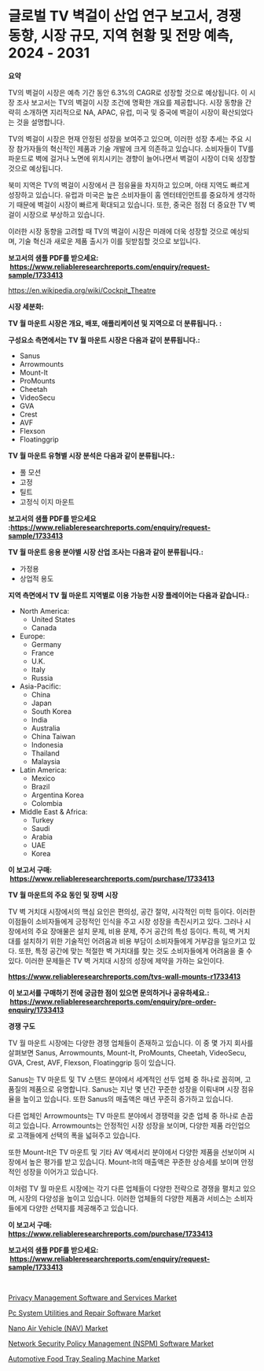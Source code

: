 <p><h1>글로벌 TV 벽걸이 산업 연구 보고서, 경쟁 동향, 시장 규모, 지역 현황 및 전망 예측, 2024 - 2031</h1></p><p><strong>요약</strong></p>
<p><p>TV의 벽걸이 시장은 예측 기간 동안 6.3%의 CAGR로 성장할 것으로 예상됩니다. 이 시장 조사 보고서는 TV의 벽걸이 시장 조건에 명확한 개요를 제공합니다. 시장 동향을 간략히 소개하면 지리적으로 NA, APAC, 유럽, 미국 및 중국에 벽걸이 시장이 확산되었다는 것을 설명합니다. </p><p>TV의 벽걸이 시장은 현재 안정된 성장을 보여주고 있으며, 이러한 성장 추세는 주요 시장 참가자들의 혁신적인 제품과 기술 개발에 크게 의존하고 있습니다. 소비자들이 TV를 파운드로 벽에 걸거나 노면에 위치시키는 경향이 늘어나면서 벽걸이 시장이 더욱 성장할 것으로 예상됩니다.</p><p>북미 지역은 TV의 벽걸이 시장에서 큰 점유율을 차지하고 있으며, 아태 지역도 빠르게 성장하고 있습니다. 유럽과 미국은 높은 소비자들이 홈 엔터테인먼트를 중요하게 생각하기 때문에 벽걸이 시장이 빠르게 확대되고 있습니다. 또한, 중국은 점점 더 중요한 TV 벽걸이 시장으로 부상하고 있습니다.</p><p>이러한 시장 동향을 고려할 때 TV의 벽걸이 시장은 미래에 더욱 성장할 것으로 예상되며, 기술 혁신과 새로운 제품 출시가 이를 뒷받침할 것으로 보입니다.</p></p>
<p><strong>보고서의 샘플 PDF를 받으세요: &nbsp;<a href="https://www.reliableresearchreports.com/enquiry/request-sample/1733413">https://www.reliableresearchreports.com/enquiry/request-sample/1733413</a></strong></p>
<p><a href="https://en.wikipedia.org/wiki/Cockpit_Theatre">https://en.wikipedia.org/wiki/Cockpit_Theatre</a></p>
<p><strong>시장 세분화:</strong></p>
<p><strong> TV 월 마운트 시장은 개요, 배포, 애플리케이션 및 지역으로 더 분류됩니다. :</strong></p>
<p><strong>구성요소 측면에서는 TV 월 마운트 시장은 다음과 같이 분류됩니다.:</strong></p>
<p><ul><li>Sanus</li><li>Arrowmounts</li><li>Mount-It</li><li>ProMounts</li><li>Cheetah</li><li>VideoSecu</li><li>GVA</li><li>Crest</li><li>AVF</li><li>Flexson</li><li>Floatinggrip</li></ul></p>
<p><strong> TV 월 마운트 유형별 시장 분석은 다음과 같이 분류됩니다.:</strong></p>
<p><ul><li>풀 모션</li><li>고정</li><li>틸트</li><li>고정식 이지 마운트</li></ul></p>
<p><strong>보고서의 샘플 PDF를 받으세요 :<a href="https://www.reliableresearchreports.com/enquiry/request-sample/1733413">https://www.reliableresearchreports.com/enquiry/request-sample/1733413</a></strong></p>
<p><strong> TV 월 마운트 응용 분야별 시장 산업 조사는 다음과 같이 분류됩니다.:</strong></p>
<p><ul><li>가정용</li><li>상업적 용도</li></ul></p>
<p><strong>지역 측면에서 TV 월 마운트 지역별로 이용 가능한 시장 플레이어는 다음과 같습니다.:</strong></p>
<p><ul>
    <li>
        North America:
        <ul>
            <li>United States</li>
            <li>Canada</li>
        </ul>
    </li>
    <li>
        Europe:
        <ul>
            <li>Germany</li>
            <li>France</li>
            <li>U.K.</li>
            <li>Italy</li>
            <li>Russia</li>
        </ul>
    </li>
    <li>
        Asia-Pacific:
        <ul>
            <li>China</li>
            <li>Japan</li>
            <li>South Korea</li>
            <li>India</li>
            <li>Australia</li>
            <li>China Taiwan</li>
            <li>Indonesia</li>
            <li>Thailand</li>
            <li>Malaysia</li>
        </ul>
    </li>
    <li>
        Latin America:
        <ul>
            <li>Mexico</li>
            <li>Brazil</li>
            <li>Argentina Korea</li>
            <li>Colombia</li>
        </ul>
    </li>
    <li>
        Middle East & Africa:
        <ul>
            <li>Turkey</li>
            <li>Saudi</li>
            <li>Arabia</li>
            <li>UAE</li>
            <li>Korea</li>
        </ul>
    </li>
    </ul></p>
<p><strong>이 보고서 구매: &nbsp;<a href="https://www.reliableresearchreports.com/purchase/1733413">https://www.reliableresearchreports.com/purchase/1733413</a></strong></p>
<p><strong>TV 월 마운트의 주요 동인 및 장벽 시장</strong></p>
<p><p>TV 벽 거치대 시장에서의 핵심 요인은 편의성, 공간 절약, 시각적인 미학 등이다. 이러한 이점들이 소비자들에게 긍정적인 인식을 주고 시장 성장을 촉진시키고 있다. 그러나 시장에서의 주요 장애물은 설치 문제, 비용 문제, 주거 공간의 특성 등이다. 특히, 벽 거치대를 설치하기 위한 기술적인 어려움과 비용 부담이 소비자들에게 거부감을 일으키고 있다. 또한, 특정 공간에 맞는 적절한 벽 거치대를 찾는 것도 소비자들에게 어려움을 줄 수 있다. 이러한 문제들은 TV 벽 거치대 시장의 성장에 제약을 가하는 요인이다.</p></p>
<p><strong><a href="https://www.reliableresearchreports.com/tvs-wall-mounts-r1733413">https://www.reliableresearchreports.com/tvs-wall-mounts-r1733413</a></strong></p>
<p><strong>이 보고서를 구매하기 전에 궁금한 점이 있으면 문의하거나 공유하세요.: &nbsp;<a href="https://www.reliableresearchreports.com/enquiry/pre-order-enquiry/1733413">https://www.reliableresearchreports.com/enquiry/pre-order-enquiry/1733413</a></strong></p>
<p><strong>경쟁 구도</strong></p>
<p><p>TV 월 마운트 시장에는 다양한 경쟁 업체들이 존재하고 있습니다. 이 중 몇 가지 회사를 살펴보면 Sanus, Arrowmounts, Mount-It, ProMounts, Cheetah, VideoSecu, GVA, Crest, AVF, Flexson, Floatinggrip 등이 있습니다. </p><p>Sanus는 TV 마운트 및 TV 스탠드 분야에서 세계적인 선두 업체 중 하나로 꼽히며, 고품질의 제품으로 유명합니다. Sanus는 지난 몇 년간 꾸준한 성장을 이뤄내며 시장 점유율을 높이고 있습니다. 또한 Sanus의 매출액은 매년 꾸준히 증가하고 있습니다.</p><p>다른 업체인 Arrowmounts는 TV 마운트 분야에서 경쟁력을 갖춘 업체 중 하나로 손꼽히고 있습니다. Arrowmounts는 안정적인 시장 성장을 보이며, 다양한 제품 라인업으로 고객들에게 선택의 폭을 넓혀주고 있습니다.</p><p>또한 Mount-It은 TV 마운트 및 기타 AV 액세서리 분야에서 다양한 제품을 선보이며 시장에서 높은 평가를 받고 있습니다. Mount-It의 매출액은 꾸준한 상승세를 보이며 안정적인 성장을 이어가고 있습니다.</p><p>이처럼 TV 월 마운트 시장에는 각기 다른 업체들이 다양한 전략으로 경쟁을 펼치고 있으며, 시장의 다양성을 높이고 있습니다. 이러한 업체들의 다양한 제품과 서비스는 소비자들에게 다양한 선택지를 제공해주고 있습니다.</p></p>
<p><strong>이 보고서 구매: &nbsp; <a href="https://www.reliableresearchreports.com/purchase/1733413">https://www.reliableresearchreports.com/purchase/1733413</a></strong></p>
<p><strong>보고서의 샘플 PDF를 받으세요: &nbsp;<a href="https://www.reliableresearchreports.com/enquiry/request-sample/1733413">https://www.reliableresearchreports.com/enquiry/request-sample/1733413</a></strong><strong></strong></p>
<p>&nbsp;</p>
<p><p><a href="https://issuu.com/reportprime-2/docs/privacy-management-software-and-services-market-si">Privacy Management Software and Services Market</a></p><p><a href="https://issuu.com/reportprime-2/docs/pc-system-utilities-and-repair-software-market-siz">Pc System Utilities and Repair Software Market</a></p><p><a href="https://github.com/gordonLyman1905/Market-Research-Report-List-1/blob/main/nano-air-vehicle-nav-market.md">Nano Air Vehicle (NAV) Market</a></p><p><a href="https://www.linkedin.com/pulse/global-network-security-policy-management-nspm-software-lhtve?trackingId=Uaa0m91r0tqfSwqktqFn6Q%3D%3D">Network Security Policy Management (NSPM) Software Market</a></p><p><a href="https://github.com/allanwarjri/Market-Research-Report-List-1/blob/main/automotive-food-tray-sealing-machine-market.md">Automotive Food Tray Sealing Machine Market</a></p></p>